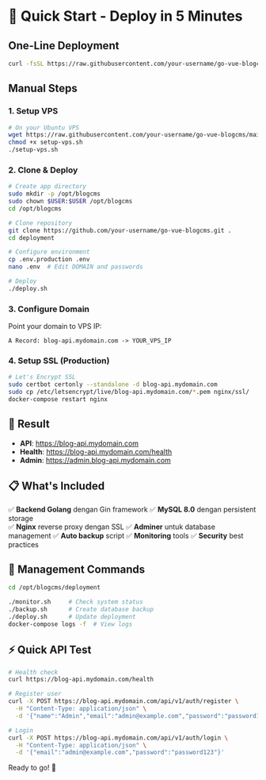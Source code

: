 # 🚀 Quick Start - Deploy in 5 Minutes

## One-Line Deployment

```bash
curl -fsSL https://raw.githubusercontent.com/your-username/go-vue-blogcms/main/deployment/quick-deploy.sh | bash -s your-domain.com
```

## Manual Steps

### 1. Setup VPS
```bash
# On your Ubuntu VPS
wget https://raw.githubusercontent.com/your-username/go-vue-blogcms/main/deployment/setup-vps.sh
chmod +x setup-vps.sh
./setup-vps.sh
```

### 2. Clone & Deploy
```bash
# Create app directory
sudo mkdir -p /opt/blogcms
sudo chown $USER:$USER /opt/blogcms
cd /opt/blogcms

# Clone repository
git clone https://github.com/your-username/go-vue-blogcms.git .
cd deployment

# Configure environment
cp .env.production .env
nano .env  # Edit DOMAIN and passwords

# Deploy
./deploy.sh
```

### 3. Configure Domain
Point your domain to VPS IP:
```
A Record: blog-api.mydomain.com -> YOUR_VPS_IP
```

### 4. Setup SSL (Production)
```bash
# Let's Encrypt SSL
sudo certbot certonly --standalone -d blog-api.mydomain.com
sudo cp /etc/letsencrypt/live/blog-api.mydomain.com/*.pem nginx/ssl/
docker-compose restart nginx
```

## 🎯 Result

- **API**: https://blog-api.mydomain.com
- **Health**: https://blog-api.mydomain.com/health
- **Admin**: https://admin.blog-api.mydomain.com

## 📋 What's Included

✅ **Backend Golang** dengan Gin framework
✅ **MySQL 8.0** dengan persistent storage  
✅ **Nginx** reverse proxy dengan SSL
✅ **Adminer** untuk database management
✅ **Auto backup** script
✅ **Monitoring** tools
✅ **Security** best practices

## 🔧 Management Commands

```bash
cd /opt/blogcms/deployment

./monitor.sh     # Check system status
./backup.sh      # Create database backup
./deploy.sh      # Update deployment
docker-compose logs -f  # View logs
```

## ⚡ Quick API Test

```bash
# Health check
curl https://blog-api.mydomain.com/health

# Register user
curl -X POST https://blog-api.mydomain.com/api/v1/auth/register \
  -H "Content-Type: application/json" \
  -d '{"name":"Admin","email":"admin@example.com","password":"password123","role":"admin"}'

# Login
curl -X POST https://blog-api.mydomain.com/api/v1/auth/login \
  -H "Content-Type: application/json" \
  -d '{"email":"admin@example.com","password":"password123"}'
```

Ready to go! 🎉
